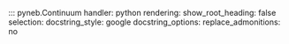::: pyneb.Continuum
    handler: python
    rendering:
        show_root_heading: false
    selection:
        docstring_style: google
        docstring_options:
            replace_admonitions: no

    